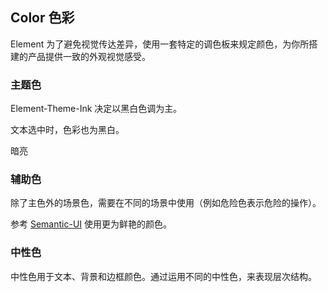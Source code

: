 <style lang="scss" scoped>
@import "../../src/common/var";
  .demo-color-box {
    border-radius: 4px;
    padding: 20px;
    height: 74px;
    box-sizing: border-box;
    color: #fff;
    font-size: 14px;
    margin: 5px;
  }
  .demo-color-box-group {
    .demo-color-box {
      border-radius: 0;
      margin: 0 5px;
    }
    .demo-color-box:first-child {
      border-radius: 4px 4px 0 0;
    }
    .demo-color-box:last-child {
      border-radius: 0 0 4px 4px;
    }
  }
  .bg-blue {
    background-color: $--color-primary;
  }
  .bg-success {
    background-color: $--color-success;
  }
  .bg-warning {
    background-color: $--color-warning;
  }
  .bg-danger {
    background-color: $--color-danger;
  }
  .bg-info {
    background-color: $--color-info;
  }
  .bg-purple {
    background-color: $--color-purple;
  }

  .bg-text-primary {
    background-color: #303133;
  }
  .bg-text-regular {
    background-color: #606266;
  }
  .bg-text-secondary {
    background-color: #909399;
  }
  .bg-text-placeholder {
    background-color: #c0c4cc;
  }

  .bg-border-base {
    background-color: #dcdfe6;
  }
  .bg-border-light {
    background-color: #e4e7ed;
  }
  .bg-border-lighter {
    background-color: #ebeef5;
  }
  .bg-border-extra-light {
    background-color: #f2f6fc;
  }

  .bg-dark {
    background-color: #303133;
  }
  .bg-light {
    background-color: #fafbfc;
    color: #303133;
    border: 1px solid #303133;
  }
  .bg-black {
    background-color: #000;
  }
  .bg-white {
    background-color: #fff;
    color: #000;
    border: 1px solid #303133;
  }

  [class*=" bg-border-"] {
    color: #303133;
  }
</style>

## Color 色彩

Element 为了避免视觉传达差异，使用一套特定的调色板来规定颜色，为你所搭建的产品提供一致的外观视觉感受。

### 主题色

Element-Theme-Ink 决定以黑白色调为主。

文本选中时，色彩也为黑白。

暗亮

<template>
<el-row>
  <el-col :span="6" :xs="{span: 12}">
    <div class="demo-color-box bg-dark">Dark<div class="value">#303133</div></div>
  </el-col>
  <el-col :span="6" :xs="{span: 12}">
    <div class="demo-color-box bg-light">Light<div class="value">#fafbfc</div></div>
  </el-col>
  <el-col :span="6" :xs="{span: 12}">
    <div class="demo-color-box bg-black">Black<div class="value">#000</div></div>
  </el-col>
  <el-col :span="6" :xs="{span: 12}">
    <div class="demo-color-box bg-white">White<div class="value">#fff</div></div>
  </el-col>
</el-row>
</template>

### 辅助色

除了主色外的场景色，需要在不同的场景中使用（例如危险色表示危险的操作）。

参考 [Semantic-UI](https://semantic-ui.com) 使用更为鲜艳的颜色。

<template>
<el-row>
  <el-col :span="6" :xs="{span: 12}">
    <div class="demo-color-box bg-blue">Blue<div class="value">#0078E7</div></div>
  </el-col>
  <el-col :span="6" :xs="{span: 12}">
    <div class="demo-color-box bg-success">Success<div class="value">#21ba45</div></div>
  </el-col>
  <el-col :span="6" :xs="{span: 12}">
    <div class="demo-color-box bg-warning">Warning<div class="value">#f2711c</div></div>
  </el-col>
  <el-col :span="6" :xs="{span: 12}">
    <div class="demo-color-box bg-danger">Danger<div class="value">#db2828</div></div>
  </el-col>
  <el-col :span="6" :xs="{span: 12}">
    <div class="demo-color-box bg-info">Info<div class="value">#42B8DD</div></div>
  </el-col>
  <el-col :span="6" :xs="{span: 12}">
    <div class="demo-color-box bg-purple">Purple<div class="value">#8e71c1</div></div>
  </el-col>
  <el-col :span="6" :xs="{span: 12}">
    <div class="demo-color-box bg-gray">Gray<div class="value">#eee</div></div>
  </el-col>
</el-row>
</template>

### 中性色

中性色用于文本、背景和边框颜色。通过运用不同的中性色，来表现层次结构。

<template>
<el-row>
  <el-col :span="12">
    <div class="demo-color-box-group">
      <div class="demo-color-box bg-text-primary">主要文字<div class="value">#303133</div></div>
      <div class="demo-color-box bg-text-regular">常规文字<div class="value">#606266</div></div>
      <div class="demo-color-box bg-text-secondary">次要文字<div class="value">#909399</div></div>
      <div class="demo-color-box bg-text-placeholder">占位文字<div class="value">#C0C4CC</div></div>
    </div>
  </el-col>
  <el-col :span="12">
    <div class="demo-color-box-group">
      <div class="demo-color-box bg-border-base">一级边框<div class="value">#DCDFE6</div></div>
      <div class="demo-color-box bg-border-light">二级边框<div class="value">#E4E7ED</div></div>
      <div class="demo-color-box bg-border-lighter">三级边框<div class="value">#EBEEF5</div></div>
      <div class="demo-color-box bg-border-extra-light">四级边框<div class="value">#F2F6FC</div></div>
    </div>
  </el-col>
</el-row>
</template>
